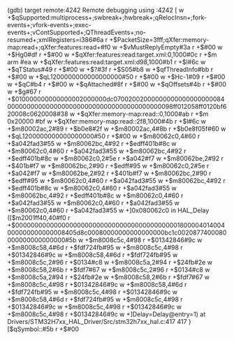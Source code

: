 (gdb) target remote:4242
Remote debugging using :4242
[
w +$qSupported:multiprocess+;swbreak+;hwbreak+;qRelocInsn+;fork-events+;vfork-events+;exec-events+;vContSupported+;QThreadEvents+;no-resumed+;xmlRegisters=i386#6a
r +$PacketSize=3fff;qXfer:memory-map:read+;qXfer:features:read+#f0
w +$vMustReplyEmpty#3a
r +$#00
w +$Hg0#df
r +$#00
w +$qXfer:features:read:target.xml:0,1000#0c
r +$m<?xml version="1.0"?><!DOCTYPE target SYSTEM "gdb-target.dtd"><target version="1.0">   <architecture>arm</architecture>   <feature name="org.gnu.gdb.arm.m-profile">       <reg name="r0" bitsize="32"/>       <reg name="r1" bitsize="32"/>       <reg name="r2" bitsize="32"/>       <reg name="r3" bitsize="32"/>       <reg name="r4" bitsize="32"/>       <reg name="r5" bitsize="32"/>       <reg name="r6" bitsize="32"/>       <reg name="r7" bitsize="32"/>       <reg name="r8" bitsize="32"/>       <reg name="r9" bitsize="32"/>       <reg name="r10" bitsize="32"/>       <reg name="r11" bitsize="32"/>       <reg name="r12" bitsize="32"/>       <reg name="sp" bitsize="32" type="data_ptr"/>       <reg name="lr" bitsize="32"/>       <reg name="pc" bitsize="32" type="code_ptr"/>       <reg name="xpsr" bitsize="32" regnum="25"/>       <reg name="msp" bitsize="32" regnum="26" type="data_ptr" group="general" />       <reg name="psp" bitsize="32" regnum="27" type="data_ptr" group="general" />       <reg name="control" bitsize="8" regnum="28" type="int" group="general" />       <reg name="faultmask" bitsize="8" regnum="29" type="int" group="general" />       <reg name="basepri" bitsize="8" regnum="30" type="int" group="general" />       <reg name="primask" bitsize="8" regnum="31" type="int" group="general" />       <reg name="s0" bitsize="32" regnum="32" type="float" group="float" />       <reg name="s1" bitsize="32" type="float" group="float" />       <reg name="s2" bitsize="32" type="float" group="float" />       <reg name="s3" bitsize="32" type="float" group="float" />       <reg name="s4" bitsize="32" type="float" group="float" />       <reg name="s5" bitsize="32" type="float" group="float" />       <reg name="s6" bitsize="32" type="float" group="float" />       <reg name="s7" bitsize="32" type="float" group="float" />       <reg name="s8" bitsize="32" type="float" group="float" />       <reg name="s9" bitsize="32" type="float" group="float" />       <reg name="s10" bitsize="32" type="float" group="float" />       <reg name="s11" bitsize="32" type="float" group="float" />       <reg name="s12" bitsize="32" type="float" group="float" />       <reg name="s13" bitsize="32" type="float" group="float" />       <reg name="s14" bitsize="32" type="float" group="float" />       <reg name="s15" bitsize="32" type="float" group="float" />       <reg name="s16" bitsize="32" type="float" group="float" />       <reg name="s17" bitsize="32" type="float" group="float" />       <reg name="s18" bitsize="32" type="float" group="float" />       <reg name="s19" bitsize="32" type="float" group="float" />       <reg name="s20" bitsize="32" type="float" group="float" />       <reg name="s21" bitsize="32" type="float" group="float" />       <reg name="s22" bitsize="32" type="float" group="float" />       <reg name="s23" bitsize="32" type="float" group="float" />       <reg name="s24" bitsize="32" type="float" group="float" />       <reg name="s25" bitsize="32" type="float" group="float" />       <reg name="s26" bitsize="32" type="float" group="float" />       <reg name="s27" bitsize="32" type="float" group="float" />       <reg name="s28" bitsize="32" type="float" group="float" />       <reg name="s29" bitsize="32" type="float" group="float" />       <reg name="s30" bitsize="32" type="float" group="float" />       <reg name="s31" bitsize="32" type="float" group="float" />       <reg name="fpscr" bitsize="32" type="int" group="float" />   </feature></target>#ea
w +$qXfer:features:read:target.xml:d98,1000#b1
r +$l#6c
w +$qTStatus#49
r +$#00
w +$?#3f
r +$S05#b8
w +$qfThreadInfo#bb
r +$#00
w +$qL1200000000000000000#50
r +$#00
w +$Hc-1#09
r +$#00
w +$qC#b4
r +$#00
w +$qAttached#8f
r +$#00
w +$qOffsets#4b
r +$#00
w +$g#67
r +$010000000000000002000000dc070020020000000000000000000840000000000000000000000000000000000000000098ff012058ff0120bf620008c0620008#38
w +$qXfer:memory-map:read::0,1000#ab
r +$m<?xml version="1.0"?><!DOCTYPE memory-map PUBLIC "+//IDN gnu.org//DTD GDB Memory Map V1.0//EN"     "http://sourceware.org/gdb/gdb-memory-map.dtd"><memory-map>  <memory type="rom" start="0x00000000" length="0x10000"/>  <memory type="ram" start="0x20000000" length="0x20000"/>  <memory type="ram" start="0x24000000" length="0x80000"/>  <memory type="ram" start="0x30000000" length="0x48000"/>  <memory type="ram" start="0x38000000" length="0x10000"/>  <memory type="flash" start="0x08000000" length="0x20000">    <property name="blocksize">0x20000</property>  </memory>  <memory type="ram" start="0x40000000" length="0x1fffffff"/>  <memory type="ram" start="0xe0000000" length="0x1fffffff"/>  <memory type="rom" start="0x1ff00000" length="0x20000"/></memory-map>#bf
w +$qXfer:memory-map:read::2f8,1000#4b
r +$l#6c
w +$m80002ac,2#89
r +$b0e8#2f
w +$m80002ac,4#8b
r +$b0e8f05f#60
w +$qL1200000000000000000#50
r +$#00
w +$m80062c0,4#60
r +$a042fad3#55
w +$m80062bc,4#92
r +$edff401b#8c
w +$m80062c0,4#60
r +$a042fad3#55
w +$m80062bc,4#92
r +$edff401b#8c
w +$m80062c0,2#5e
r +$a042#f7
w +$m80062be,2#92
r +$401b#f7
w +$m80062bc,2#90
r +$edff#95
w +$m80062c0,2#5e
r +$a042#f7
w +$m80062be,2#92
r +$401b#f7
w +$m80062bc,2#90
r +$edff#95
w +$m80062c0,4#60
r +$a042fad3#55
w +$m80062bc,4#92
r +$edff401b#8c
w +$m80062c0,4#60
r +$a042fad3#55
w +$m80062bc,4#92
r +$edff401b#8c
w +$m80062c0,4#60
r +$a042fad3#55
w +$m80062c0,4#60
r +$a042fad3#55
w +$m80062c0,4#60
r +$a042fad3#55
w +]0x080062c0 in HAL_Delay ([$m2001ff40,40#f0
r +$0000000000000000000000000000000000000000001800004014004000000000000008405d8c00080000000000000000bc1c0020877400080000000000000000#5b
w +$m8008c5c,4#98
r +$01342846#9c
w +$m8008c58,4#6d
r +$fdf724fb#95
w +$m8008c5c,4#98
r +$01342846#9c
w +$m8008c58,4#6d
r +$fdf724fb#95
w +$m8008c5c,2#96
r +$0134#c8
w +$m8008c5a,2#94
r +$24fb#2e
w +$m8008c58,2#6b
r +$fdf7#67
w +$m8008c5c,2#96
r +$0134#c8
w +$m8008c5a,2#94
r +$24fb#2e
w +$m8008c58,2#6b
r +$fdf7#67
w +$m8008c5c,4#98
r +$01342846#9c
w +$m8008c58,4#6d
r +$fdf724fb#95
w +$m8008c5c,4#98
r +$01342846#9c
w +$m8008c58,4#6d
r +$fdf724fb#95
w +$m8008c5c,4#98
r +$01342846#9c
w +$m8008c5c,4#98
r +$01342846#9c
w +$m8008c5c,4#98
r +$01342846#9c
w +]Delay=Delay@entry=1) at Drivers/STM32H7xx_HAL_Driver/Src/stm32h7xx_hal.c:417
417	  }
[$qSymbol::#5b
r +$#00
